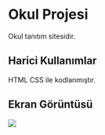<h1> Okul Projesi </h1>

Okul tanıtım sitesidir.
 
<h2>Harici Kullanımlar </h2>

HTML CSS ile kodlanmıştır.

<h2>Ekran Görüntüsü </h2> 

![](Animation.gif)






